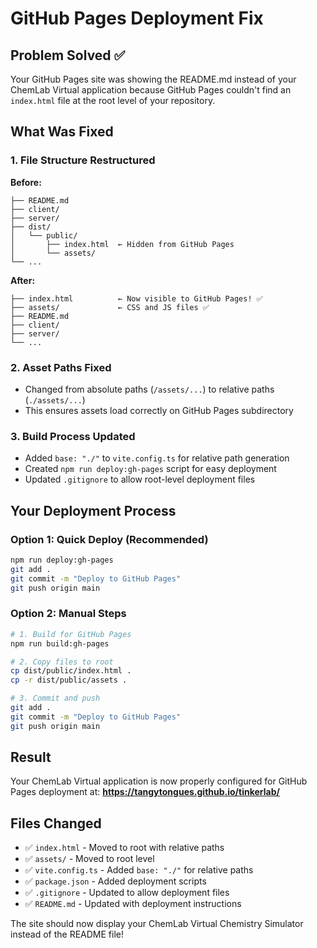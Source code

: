 # GitHub Pages Deployment Fix

## Problem Solved ✅

Your GitHub Pages site was showing the README.md instead of your ChemLab Virtual application because GitHub Pages couldn't find an `index.html` file at the root level of your repository.

## What Was Fixed

### 1. File Structure Restructured

**Before:**

```
├── README.md
├── client/
├── server/
├── dist/
│   └── public/
│       ├── index.html  ← Hidden from GitHub Pages
│       └── assets/
└── ...
```

**After:**

```
├── index.html          ← Now visible to GitHub Pages! ✅
├── assets/             ← CSS and JS files ✅
├── README.md
├── client/
├── server/
└── ...
```

### 2. Asset Paths Fixed

- Changed from absolute paths (`/assets/...`) to relative paths (`./assets/...`)
- This ensures assets load correctly on GitHub Pages subdirectory

### 3. Build Process Updated

- Added `base: "./"` to `vite.config.ts` for relative path generation
- Created `npm run deploy:gh-pages` script for easy deployment
- Updated `.gitignore` to allow root-level deployment files

## Your Deployment Process

### Option 1: Quick Deploy (Recommended)

```bash
npm run deploy:gh-pages
git add .
git commit -m "Deploy to GitHub Pages"
git push origin main
```

### Option 2: Manual Steps

```bash
# 1. Build for GitHub Pages
npm run build:gh-pages

# 2. Copy files to root
cp dist/public/index.html .
cp -r dist/public/assets .

# 3. Commit and push
git add .
git commit -m "Deploy to GitHub Pages"
git push origin main
```

## Result

Your ChemLab Virtual application is now properly configured for GitHub Pages deployment at:
**https://tangytongues.github.io/tinkerlab/**

## Files Changed

- ✅ `index.html` - Moved to root with relative paths
- ✅ `assets/` - Moved to root level
- ✅ `vite.config.ts` - Added `base: "./"` for relative paths
- ✅ `package.json` - Added deployment scripts
- ✅ `.gitignore` - Updated to allow deployment files
- ✅ `README.md` - Updated with deployment instructions

The site should now display your ChemLab Virtual Chemistry Simulator instead of the README file!
